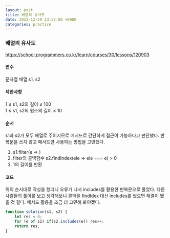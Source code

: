 ```yaml
---
layout: post
title: 배열의 유사도
date: 2022-12-29 23:55:00 +0900
categories: practice
---
```

### 배열의 유사도    
https://school.programmers.co.kr/learn/courses/30/lessons/120903    
    
#### 변수    
문자열 배열 s1, s2    
    
#### 제한사항    
1 ≤ s1, s2의 길이 ≤ 100    
1 ≤ s1, s2의 원소의 길이 ≤ 10    
    
#### 순서    
s1과 s2가 모두 배열로 주어지므로 메서드로 간단하게 접근이 가능하다고 판단했다. 반복문을 쓰지 않고 메서드만 사용하는 방법을 고민했다.    
1. s1.filter(e => )    
2. filter의 콜백함수 s2.findIndex(ele => ele === e) > 0    
3. 1의 길이를 반환    
    
#### 코드    
위의 순서대로 작성을 했더니 오류가 나서 includes를 활용한 반복문으로 풀었다. 다른 사람들의 풀이를 보고 생각해보니 콜백을 findIdex 대신 includes를 썼으면 해결이 됐을 것 같다. 메서드 활용을 조금 더 고민해 봐야겠다.    
```JavaScript
function solution(s1, s2) {
    let res = 0;
    for (e of s1) if(s2.includes(e)) res++;
    return res;
}
```